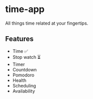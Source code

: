 # time-app

All things time related at your fingertips.

## Features

- Time ✅
- Stop watch ⏳
- Timer
- Countdown
- Pomodoro
- Health
- Scheduling
- Availability
